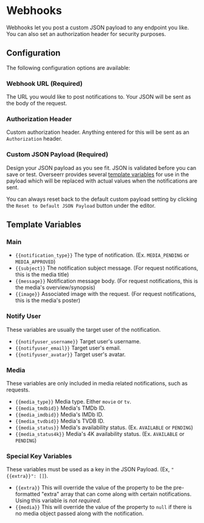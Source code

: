 # Webhooks

Webhooks let you post a custom JSON payload to any endpoint you like. You can also set an authorization header for security purposes.

## Configuration

The following configuration options are available:

### Webhook URL (Required)

The URL you would like to post notifications to. Your JSON will be sent as the body of the request.

### Authorization Header

Custom authorization header. Anything entered for this will be sent as an `Authorization` header.

### Custom JSON Payload (Required)

Design your JSON payload as you see fit. JSON is validated before you can save or test. Overseerr provides several [template variables](./webhooks.md#template-variables) for use in the payload which will be replaced with actual values when the notifications are sent.

You can always reset back to the default custom payload setting by clicking the `Reset to Default JSON Payload` button under the editor.

## Template Variables

### Main

- `{{notification_type}}` The type of notification. (Ex. `MEDIA_PENDING` or `MEDIA_APPROVED`)
- `{{subject}}` The notification subject message. (For request notifications, this is the media title)
- `{{message}}` Notification message body. (For request notifications, this is the media's overview/synopsis)
- `{{image}}` Associated image with the request. (For request notifications, this is the media's poster)

### Notify User

These variables are usually the target user of the notification.

- `{{notifyuser_username}}` Target user's username.
- `{{notifyuser_email}}` Target user's email.
- `{{notifyuser_avatar}}` Target user's avatar.

### Media

These variables are only included in media related notifications, such as requests.

- `{{media_type}}` Media type. Either `movie` or `tv`.
- `{{media_tmdbid}}` Media's TMDb ID.
- `{{media_imdbid}}` Media's IMDb ID.
- `{{media_tvdbid}}` Media's TVDB ID.
- `{{media_status}}` Media's availability status. (Ex. `AVAILABLE` or `PENDING`)
- `{{media_status4k}}` Media's 4K availability status. (Ex. `AVAILABLE` or `PENDING`)

### Special Key Variables

These variables must be used as a key in the JSON Payload. (Ex, `"{{extra}}": []`).

- `{{extra}}` This will override the value of the property to be the pre-formatted "extra" array that can come along with certain notifications. Using this variable is _not required_.
- `{{media}}` This will override the value of the property to `null` if there is no media object passed along with the notification.
